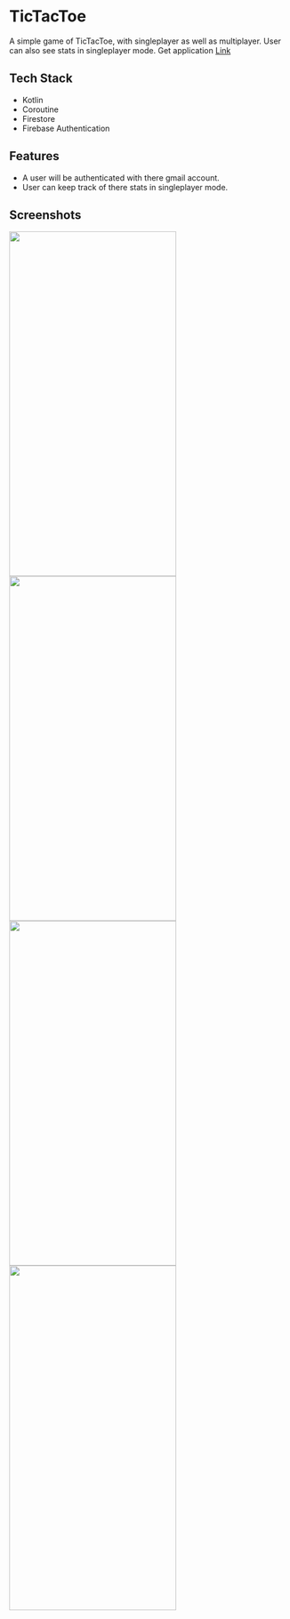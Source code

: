 
# TicTacToe

A simple game of TicTacToe, with singleplayer as well as multiplayer.
User can also see stats in singleplayer mode.
Get application [Link](https://drive.google.com/file/d/1NSKnMXRBoUwuK5zOguO4ml0vY1JFuD_d/view?usp=sharing)





## Tech Stack

- Kotlin
- Coroutine
- Firestore
- Firebase Authentication


## Features

 - A user will be authenticated with there gmail account.
 - User can keep track of there stats in singleplayer mode.


## Screenshots
<div style="display:flex;flex-wrap:wrap;">
<img src="https://user-images.githubusercontent.com/78154259/193349759-2250a094-591c-423f-b79e-6aff48d7acaf.jpeg" width="300px" height="620px" />
<img src="https://user-images.githubusercontent.com/78154259/193349788-c11bc6fa-617b-40a6-b5d7-aeac675b0b64.jpeg" width="300px" height="620px" />
<img src="https://user-images.githubusercontent.com/78154259/193350016-9e2d3049-587f-40a8-add8-b3135ccc883a.jpeg" width="300px" height="620px" />
<img src="https://user-images.githubusercontent.com/78154259/193350024-cbe9c6bd-6fb0-4771-bc1d-7659f3e855d6.jpeg" width="300px" height="620px" />
</div>
